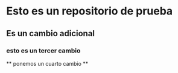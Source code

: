 # Esto es un repositorio de prueba
## Es un cambio adicional
### esto es un tercer cambio
** ponemos un cuarto cambio **

